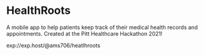 # HealthRoots
A mobile app to help patients keep track of their medical health records and appointments. Created at the Pitt Healthcare Hackathon 2021!

exp://exp.host/@ams706/heatlhroots
